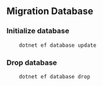 ## Migration Database

### Initialize database

```
    dotnet ef database update
```

### Drop database

```
    dotnet ef database drop
```
